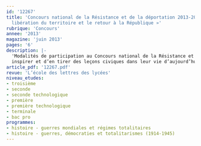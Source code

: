 ```yaml
---
id: '12267'
title: 'Concours national de la Résistance et de la déportation 2013-2014 : « La
  libération du territoire et le retour à la République »'
rubrique: 'Concours'
annee: '2013'
magazine: 'juin 2013'
pages: '6'
description: |-
  'Modalités de participation au Concours national de la Résistance et de la déportation. Ce concours a pour objectif de « perpétuer chez les jeunes Français la mémoire de la Résistance et de la déportation afin de leur permettre de s’en
  inspirer et d’en tirer des leçons civiques dans leur vie d’aujourd’hui ». Pour l’année 2013-2014, le thème suivant a été arrêté : « La libération du territoire et le retour à la République ».'
article_pdf: '12267.pdf'
revue: 'L’école des lettres des lycées'
niveau_etudes:
- troisième
- seconde
- seconde technologique
- première
- première technologique
- terminale
- bac pro
programmes:
- histoire - guerres mondiales et régimes totalitaires
- histoire - guerres, démocraties et totalitarismes (1914-1945)
---
```


